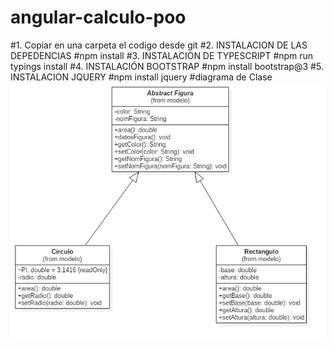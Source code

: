 # angular-calculo-poo

#1. Copiar en una carpeta el codigo desde git
#2. INSTALACION DE LAS DEPEDENCIAS
#npm install
#3. INSTALACION DE TYPESCRIPT
#npm run typings install
#4. INSTALACIÓN BOOTSTRAP
#npm install bootstrap@3
#5. INSTALACION JQUERY
#npm install jquery
#diagrama de Clase
![diagramaclase](https://github.com/carcaceres/angular-calculo-poo/blob/master/diagrama%20de%20clase/diagrama-clase.png)
